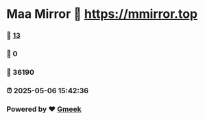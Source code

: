 # Maa Mirror :link: https://mmirror.top 
### :page_facing_up: [13](https://mmirror.top/tag.html) 
### :speech_balloon: 0 
### :hibiscus: 36190 
### :alarm_clock: 2025-05-06 15:42:36 
### Powered by :heart: [Gmeek](https://github.com/Meekdai/Gmeek)
